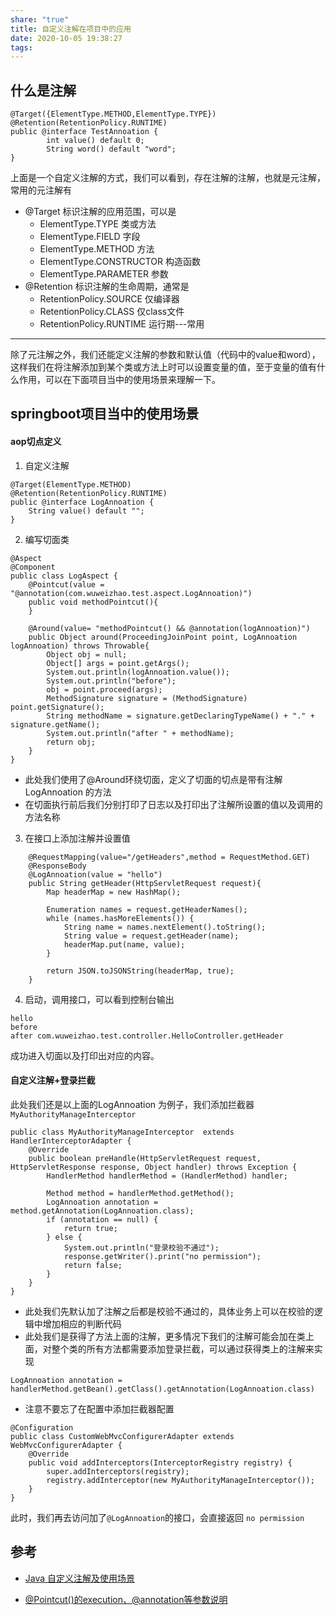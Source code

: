 ```yaml
---
share: "true"
title: 自定义注解在项目中的应用
date: 2020-10-05 19:38:27
tags: 
---
```


## 什么是注解

```
@Target({ElementType.METHOD,ElementType.TYPE})
@Retention(RetentionPolicy.RUNTIME)
public @interface TestAnnoation {
		int value() default 0;
		String word() default "word";
}
```

<!--more-->

上面是一个自定义注解的方式，我们可以看到，存在注解的注解，也就是元注解，常用的元注解有

* @Target 标识注解的应用范围，可以是  
  * ElementType.TYPE  类或方法
  * ElementType.FIELD 字段
  * ElementType.METHOD  方法
  * ElementType.CONSTRUCTOR 构造函数
  * ElementType.PARAMETER  参数
* @Retention 标识注解的生命周期，通常是
  * RetentionPolicy.SOURCE  仅编译器
  * RetentionPolicy.CLASS 仅class文件
  * RetentionPolicy.RUNTIME  运行期---常用

---

​	除了元注解之外，我们还能定义注解的参数和默认值（代码中的value和word），这样我们在将注解添加到某个类或方法上时可以设置变量的值，至于变量的值有什么作用，可以在下面项目当中的使用场景来理解一下。

## springboot项目当中的使用场景

#### aop切点定义

1. 自定义注解

```
@Target(ElementType.METHOD)
@Retention(RetentionPolicy.RUNTIME)
public @interface LogAnnoation {
	String value() default "";
}
```

2. 编写切面类

```
@Aspect
@Component
public class LogAspect {
	@Pointcut(value = "@annotation(com.wuweizhao.test.aspect.LogAnnoation)")
	public void methodPointcut(){
	}

	@Around(value= "methodPointcut() && @annotation(logAnnoation)")
	public Object around(ProceedingJoinPoint point, LogAnnoation logAnnoation) throws Throwable{
		Object obj = null;
		Object[] args = point.getArgs();
		System.out.println(logAnnoation.value());
		System.out.println("before");
		obj = point.proceed(args);
		MethodSignature signature = (MethodSignature) point.getSignature();
		String methodName = signature.getDeclaringTypeName() + "." + signature.getName();
		System.out.println("after " + methodName);
		return obj;
	}
}
```

* 此处我们使用了@Around环绕切面，定义了切面的切点是带有注解LogAnnoation 的方法
* 在切面执行前后我们分别打印了日志以及打印出了注解所设置的值以及调用的方法名称

3. 在接口上添加注解并设置值

```
	@RequestMapping(value="/getHeaders",method = RequestMethod.GET)
	@ResponseBody
	@LogAnnoation(value = "hello")
	public String getHeader(HttpServletRequest request){
		Map headerMap = new HashMap();

		Enumeration names = request.getHeaderNames();
		while (names.hasMoreElements()) {
			String name = names.nextElement().toString();
			String value = request.getHeader(name);
			headerMap.put(name, value);
		}

		return JSON.toJSONString(headerMap, true);
	}
```

4. 启动，调用接口，可以看到控制台输出

```
hello
before
after com.wuweizhao.test.controller.HelloController.getHeader
```

成功进入切面以及打印出对应的内容。

#### 自定义注解+登录拦截

此处我们还是以上面的LogAnnoation 为例子，我们添加拦截器`MyAuthorityManageInterceptor`

```
public class MyAuthorityManageInterceptor  extends HandlerInterceptorAdapter {
	@Override
	public boolean preHandle(HttpServletRequest request, HttpServletResponse response, Object handler) throws Exception {
		HandlerMethod handlerMethod = (HandlerMethod) handler;

		Method method = handlerMethod.getMethod();
		LogAnnoation annotation = method.getAnnotation(LogAnnoation.class);
		if (annotation == null) {
			return true;
		} else {
			System.out.println("登录校验不通过");
			response.getWriter().print("no permission");
			return false;
		}
	}
}
```

* 此处我们先默认加了注解之后都是校验不通过的，具体业务上可以在校验的逻辑中增加相应的判断代码
* 此处我们是获得了方法上面的注解，更多情况下我们的注解可能会加在类上面，对整个类的所有方法都需要添加登录拦截，可以通过获得类上的注解来实现

```
LogAnnoation annotation = handlerMethod.getBean().getClass().getAnnotation(LogAnnoation.class)
```

* 注意不要忘了在配置中添加拦截器配置

```
@Configuration
public class CustomWebMvcConfigurerAdapter extends WebMvcConfigurerAdapter {
	@Override
	public void addInterceptors(InterceptorRegistry registry) {
		super.addInterceptors(registry);
		registry.addInterceptor(new MyAuthorityManageInterceptor());
	}
}
```

此时，我们再去访问加了`@LogAnnoation`的接口，会直接返回 `no permission`

## 参考

* [Java 自定义注解及使用场景](https://juejin.im/post/6844903949233815566)

* [@Pointcut()的execution、@annotation等参数说明](https://blog.csdn.net/java_green_hand0909/article/details/90238242)

  


